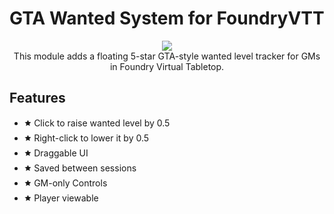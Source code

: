 # GTA Wanted System for FoundryVTT
<p align="center">
  <img src="https://i.imgur.com/SEvXnkG.png"
</p><br>
This module adds a floating 5-star GTA-style wanted level tracker for GMs in Foundry Virtual Tabletop.

## Features

- 🟊 Click to raise wanted level by 0.5
- 🟊 Right-click to lower it by 0.5
- 🟊 Draggable UI
- 🟊 Saved between sessions
- 🟊 GM-only Controls
- 🟊 Player viewable
